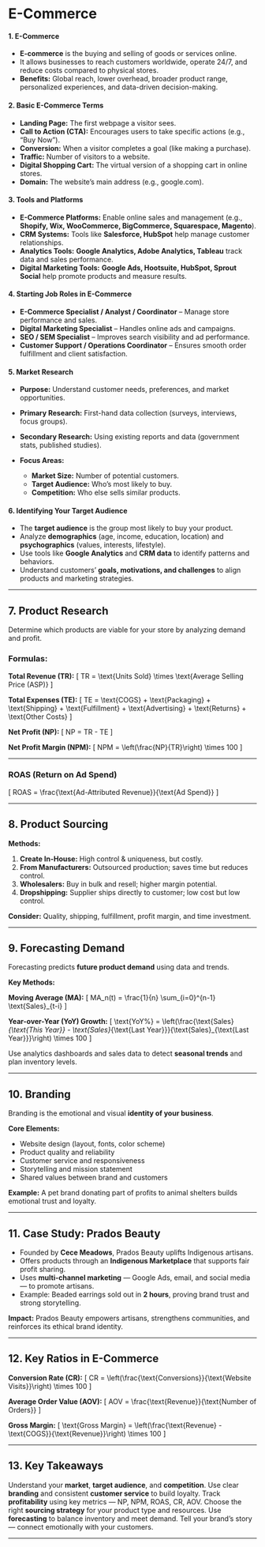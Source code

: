 # **E-Commerce**

#### **1. E-Commerce**

* **E-commerce** is the buying and selling of goods or services online.
* It allows businesses to reach customers worldwide, operate 24/7, and reduce costs compared to physical stores.
* **Benefits:** Global reach, lower overhead, broader product range, personalized experiences, and data-driven decision-making.

#### **2. Basic E-Commerce Terms**

* **Landing Page:** The first webpage a visitor sees.
* **Call to Action (CTA):** Encourages users to take specific actions (e.g., “Buy Now”).
* **Conversion:** When a visitor completes a goal (like making a purchase).
* **Traffic:** Number of visitors to a website.
* **Digital Shopping Cart:** The virtual version of a shopping cart in online stores.
* **Domain:** The website’s main address (e.g., google.com).

#### **3. Tools and Platforms**

* **E-Commerce Platforms:** Enable online sales and management (e.g., **Shopify, Wix, WooCommerce, BigCommerce, Squarespace, Magento**).
* **CRM Systems:** Tools like **Salesforce, HubSpot** help manage customer relationships.
* **Analytics Tools:** **Google Analytics, Adobe Analytics, Tableau** track data and sales performance.
* **Digital Marketing Tools:** **Google Ads, Hootsuite, HubSpot, Sprout Social** help promote products and measure results.

#### **4. Starting Job Roles in E-Commerce**

* **E-Commerce Specialist / Analyst / Coordinator** – Manage store performance and sales.
* **Digital Marketing Specialist** – Handles online ads and campaigns.
* **SEO / SEM Specialist** – Improves search visibility and ad performance.
* **Customer Support / Operations Coordinator** – Ensures smooth order fulfillment and client satisfaction.

#### **5. Market Research**

* **Purpose:** Understand customer needs, preferences, and market opportunities.
* **Primary Research:** First-hand data collection (surveys, interviews, focus groups).
* **Secondary Research:** Using existing reports and data (government stats, published studies).
* **Focus Areas:**

  * **Market Size:** Number of potential customers.
  * **Target Audience:** Who’s most likely to buy.
  * **Competition:** Who else sells similar products.

#### **6. Identifying Your Target Audience**

* The **target audience** is the group most likely to buy your product.
* Analyze **demographics** (age, income, education, location) and **psychographics** (values, interests, lifestyle).
* Use tools like **Google Analytics** and **CRM data** to identify patterns and behaviors.
* Understand customers’ **goals, motivations, and challenges** to align products and marketing strategies.

---

## **7. Product Research**

Determine which products are viable for your store by analyzing demand and profit.

### **Formulas:**

**Total Revenue (TR):**
[
TR = \text{Units Sold} \times \text{Average Selling Price (ASP)}
]

**Total Expenses (TE):**
[
TE = \text{COGS} + \text{Packaging} + \text{Shipping} + \text{Fulfillment} + \text{Advertising} + \text{Returns} + \text{Other Costs}
]

**Net Profit (NP):**
[
NP = TR - TE
]

**Net Profit Margin (NPM):**
[
NPM = \left(\frac{NP}{TR}\right) \times 100
]

---

### **ROAS (Return on Ad Spend)**

[
ROAS = \frac{\text{Ad-Attributed Revenue}}{\text{Ad Spend}}
]

---

## **8. Product Sourcing**

**Methods:**

1. **Create In-House:** High control & uniqueness, but costly.
2. **From Manufacturers:** Outsourced production; saves time but reduces control.
3. **Wholesalers:** Buy in bulk and resell; higher margin potential.
4. **Dropshipping:** Supplier ships directly to customer; low cost but low control.

**Consider:** Quality, shipping, fulfillment, profit margin, and time investment.

---

## **9. Forecasting Demand**

Forecasting predicts **future product demand** using data and trends.

**Key Methods:**

**Moving Average (MA):**
[
MA_n(t) = \frac{1}{n} \sum_{i=0}^{n-1} \text{Sales}_{t-i}
]

**Year-over-Year (YoY) Growth:**
[
\text{YoY%} = \left(\frac{\text{Sales}*{\text{This Year}} - \text{Sales}*{\text{Last Year}}}{\text{Sales}_{\text{Last Year}}}\right) \times 100
]

Use analytics dashboards and sales data to detect **seasonal trends** and plan inventory levels.

---

## **10. Branding**

Branding is the emotional and visual **identity of your business**.

**Core Elements:**

* Website design (layout, fonts, color scheme)
* Product quality and reliability
* Customer service and responsiveness
* Storytelling and mission statement
* Shared values between brand and customers

**Example:**
A pet brand donating part of profits to animal shelters builds emotional trust and loyalty.

---

## **11. Case Study: Prados Beauty**

* Founded by **Cece Meadows**, Prados Beauty uplifts Indigenous artisans.
* Offers products through an **Indigenous Marketplace** that supports fair profit sharing.
* Uses **multi-channel marketing** — Google Ads, email, and social media — to promote artisans.
* Example: Beaded earrings sold out in **2 hours**, proving brand trust and strong storytelling.

**Impact:**
Prados Beauty empowers artisans, strengthens communities, and reinforces its ethical brand identity.

---

## **12. Key Ratios in E-Commerce**

**Conversion Rate (CR):**
[
CR = \left(\frac{\text{Conversions}}{\text{Website Visits}}\right) \times 100
]

**Average Order Value (AOV):**
[
AOV = \frac{\text{Revenue}}{\text{Number of Orders}}
]

**Gross Margin:**
[
\text{Gross Margin} = \left(\frac{\text{Revenue} - \text{COGS}}{\text{Revenue}}\right) \times 100
]

---

## **13. Key Takeaways**

Understand your **market**, **target audience**, and **competition**.
Use clear **branding** and consistent **customer service** to build loyalty.
Track **profitability** using key metrics — NP, NPM, ROAS, CR, AOV.
Choose the right **sourcing strategy** for your product type and resources.
Use **forecasting** to balance inventory and meet demand.
Tell your brand’s story — connect emotionally with your customers.

---
